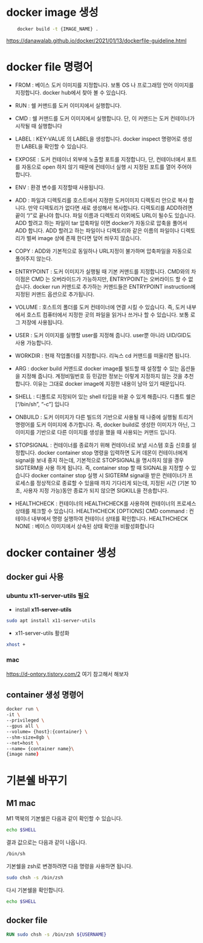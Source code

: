 # docker image 생성
``` zsh
    docker build -t {IMAGE_NAME} .
```
https://danawalab.github.io/docker/2021/01/13/dockerfile-guideline.html

# docker file 명령어
- FROM : 베이스 도커 이미지를 지정합니다. 보통 OS 나 프로그래밍 언어 이미지를 지정합니다. docker hub에서 찾아 볼 수 있습니다.
- RUN : 쉘 커맨드를 도커 이미지에서 실행합니다.
- CMD : 쉘 커맨드를 도커 이미지에서 실행합니다. 단, 이 커맨드는 도커 컨테이너가 시작될 때 실행합니다
- LABEL : KEY-VALUE 의 LABEL을 생성합니다. docker inspect 명령어로 생성한 LABEL을 확인할 수 있습니다.
- EXPOSE : 도커 컨테이너 외부에 노출할 포트를 지정합니다, 단, 컨테이너에서 포트를 자동으로 open 하지 않기 때문에 컨테이너 실행 시 지정된 포트를 열어 주어야 합니다.
- ENV : 환경 변수를 지정할때 사용됩니다.
- ADD : 파일과 디렉토리를 호스트에서 지정한 도커이미지 디렉토리 안으로 복사 합니다. 만약 디렉토리가 없다면 새로 생성해서 복사합니다. 디렉토리를 ADD하려면 끝이 “/”로 끝나야 합니다. 파일 이름과 디렉토리 이외에도 URL이 될수도 있습니다. ADD 할려고 하는 파일이 tar 압축파일 이면 docker가 자동으로 압축을 풀어서 ADD 합니다. ADD 할려고 하는 파일이나 디렉토리와 같은 이름의 파일이나 디렉토리가 벌써 image 상에 존재 한다면 덮어 씌우지 않습니다.

- COPY : ADD와 기본적으로 동일하나 URL지정이 불가하며 압축파일을 자동으로 풀어주지 않는다.
- ENTRYPOINT : 도커 이미지가 실행될 때 기본 커맨드를 지정합니다. CMD와의 차이점은 CMD 는 오버라이드가 가능하지만, ENTRYPOINT는 오버라이드 할 수 없습니다. docker run 커맨드로 추가하는 커맨드들은 ENTRYPOINT instruction에 지정된 커맨드 옵션으로 추가됩니다.

- VOLUME : 호스트의 폴더를 도커 컨테이너에 연결 시킬 수 있습니다. 즉, 도커 내부에서 호스트 컴퓨터에서 지정한 곳의 파일을 읽거나 쓰거나 할 수 있습니다. 보통 로그 저장에 사용됩니다.
- USER : 도커 이미지를 실행할 user를 지정해 줍니다. user뿐 아니라 UID/GID도 사용 가능합니다.
- WORKDIR : 현재 작업폴더를 지정합니다. 리눅스 cd 커맨드를 떠올리면 됩니다.
- ARG : docker build 커맨드로 docker image를 빌드할 때 설정할 수 있는 옵션들을 지정해 줍니다. 계정비밀번호 등 민감한 정보는 이렇게 지정하지 않는 것을 추천합니다. 이유는 그대로 docker image에 지정한 내용이 남아 있기 때문입니다.

- SHELL : 디폴트로 지정되어 있는 shell 타입을 바꿀 수 있게 해줍니다. 디폴트 쉘은 [“/bin/sh”, “-c”] 입니다
- ONBUILD : 도커 이미지가 다른 빌드의 기반으로 사용될 때 나중에 실행될 트리거 명령어를 도커 이미지에 추가합니다. 즉, docker build로 생성한 이미지가 아닌, 그 이미지를 기반으로 다른 이미지를 생성을 했을 때 사용되는 커맨드 입니다.

- STOPSIGNAL : 컨테이너를 종료하기 위해 컨테이너로 보낼 시스템 호출 신호를 설정합니다. docker container stop 명령을 입력하면 도커 데몬이 컨테이너에게 signal을 보내 중지 하는데, 기본적으로 STOPSIGNAL을 명시하지 않을 경우 SIGTERM을 사용 하게 됩니다. 즉, container stop 할 때 SIGNAL을 지정할 수 있습니다 docker container stop 실행 시 SIGTERM signal을 받은 컨테이너가 프로세스를 정상적으로 종료할 수 있을때 까지 기다리게 되는데, 지정된 시간 (기본 10초, 사용자 지정 가능)동안 종료가 되지 않으면 SIGKILL을 전송합니다.

- HEALTHCHECK : 컨테이너의 HEALTHCHECK를 사용하여 컨테이너의 프로세스 상태를 체크할 수 있습니다. HEALTHCHECK [OPTIONS] CMD command : 컨테이너 내부에서 명령 실행하여 컨테이너 상태를 확인합니다. HEALTHCHECK NONE : 베이스 이미지에서 상속된 상태 확인을 비활성화합니다


# docker container 생성
## docker gui 사용
### ubuntu **x11-server-utils** 필요
- install **x11-server-utils**

```zsh
sudo apt install x11-server-utils
```
- x11-server-utils 활성화

```zsh
xhost +
```

### mac
https://d-ontory.tistory.com/2 여기 참고해서 해보자

## container 생성 명령어
```zsh
docker run \
-it \
--privileged \
--gpus all \
--volume= {host}:{container} \
--shm-size=8gb \
--net=host \
--name= {container name}\
{image name}

```

# 기본쉘 바꾸기

## M1 mac
M1 맥북의 기본쉘은 다음과 같이 확인할 수 있습니다.
```zsh
echo $SHELL
```
결과 값으로는 다음과 같이 나옵니다.
```zsh
/bin/sh
```
기본쉘을 zsh로 변경하려면 다음 명령을 사용하면 됩니다.
```zsh
sudo chsh -s /bin/zsh
```
다시 기본쉘을 확인합니다.
```zsh
echo $SHELL
```

## docker file
```dockerfile
RUN sudo chsh -s /bin/zsh ${USERNAME}
```
